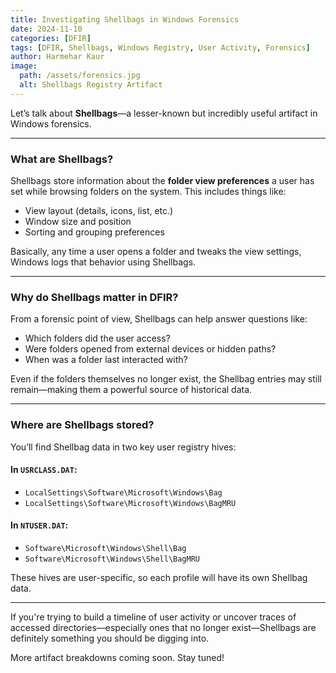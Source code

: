 ```yaml
---
title: Investigating Shellbags in Windows Forensics  
date: 2024-11-10  
categories: [DFIR]  
tags: [DFIR, Shellbags, Windows Registry, User Activity, Forensics]  
author: Harmehar Kaur  
image:  
  path: /assets/forensics.jpg  
  alt: Shellbags Registry Artifact  
---
```


Let’s talk about **Shellbags**—a lesser-known but incredibly useful artifact in Windows forensics.

---

### What are Shellbags?

Shellbags store information about the **folder view preferences** a user has set while browsing folders on the system. This includes things like:

- View layout (details, icons, list, etc.)
- Window size and position
- Sorting and grouping preferences

Basically, any time a user opens a folder and tweaks the view settings, Windows logs that behavior using Shellbags.

---

### Why do Shellbags matter in DFIR?

From a forensic point of view, Shellbags can help answer questions like:

- Which folders did the user access?
- Were folders opened from external devices or hidden paths?
- When was a folder last interacted with?

Even if the folders themselves no longer exist, the Shellbag entries may still remain—making them a powerful source of historical data.

---

### Where are Shellbags stored?

You’ll find Shellbag data in two key user registry hives:

#### In `USRCLASS.DAT`:
- `LocalSettings\Software\Microsoft\Windows\Bag`
- `LocalSettings\Software\Microsoft\Windows\BagMRU`

#### In `NTUSER.DAT`:
- `Software\Microsoft\Windows\Shell\Bag`
- `Software\Microsoft\Windows\Shell\BagMRU`

These hives are user-specific, so each profile will have its own Shellbag data.

---

If you're trying to build a timeline of user activity or uncover traces of accessed directories—especially ones that no longer exist—Shellbags are definitely something you should be digging into.

More artifact breakdowns coming soon. Stay tuned!
